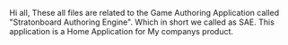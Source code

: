 Hi all, 
These all files are related to the Game Authoring Application called "Stratonboard Authoring Engine".
Which in short we called as SAE.
This application is a Home Application for My companys product.

